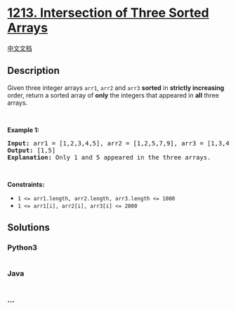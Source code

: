 # [1213. Intersection of Three Sorted Arrays](https://leetcode.com/problems/intersection-of-three-sorted-arrays)

[中文文档](/solution/1200-1299/1213.Intersection%20of%20Three%20Sorted%20Arrays/README.md)

## Description

<p>Given three integer arrays <code>arr1</code>, <code>arr2</code> and <code>arr3</code> <strong>sorted</strong> in <strong>strictly increasing</strong> order, return a sorted array of <strong>only</strong> the integers that appeared in <strong>all</strong> three arrays.</p>

<p> </p>
<p><strong>Example 1:</strong></p>

<pre>
<strong>Input:</strong> arr1 = [1,2,3,4,5], arr2 = [1,2,5,7,9], arr3 = [1,3,4,5,8]
<strong>Output:</strong> [1,5]
<strong>Explanation: </strong>Only 1 and 5 appeared in the three arrays.
</pre>

<p> </p>
<p><strong>Constraints:</strong></p>

<ul>
	<li><code>1 <= arr1.length, arr2.length, arr3.length <= 1000</code></li>
	<li><code>1 <= arr1[i], arr2[i], arr3[i] <= 2000</code></li>
</ul>

## Solutions

<!-- tabs:start -->

### **Python3**

```python

```

### **Java**

```java

```

### **...**

```

```

<!-- tabs:end -->
